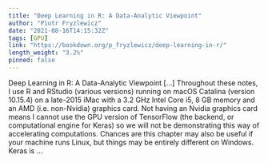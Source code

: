 ```yaml
---
title: "Deep Learning in R: A Data-Analytic Viewpoint"
author: "Piotr Fryzlewicz"
date: "2021-08-16T14:15:32Z"
tags: [GPU]
link: "https://bookdown.org/p_fryzlewicz/deep-learning-in-r/"
length_weight: "3.2%"
pinned: false
---
```


Deep Learning in R: A Data-Analytic Viewpoint [...] Throughout these notes, I use R and RStudio (various versions) running on macOS Catalina (version 10.15.4) on a late-2015 iMac with a 3.2 GHz Intel Core i5,
8 GB memory and an AMD (i.e. non-Nvidia) graphics card. Not having an Nvidia graphics card means I cannot use the GPU version of TensorFlow (the backend, or computational engine for Keras) so we will not be demonstrating this way of accelerating computations. Chances are this chapter may also be useful if your machine runs Linux, but things may be entirely different on Windows. Keras is ...
